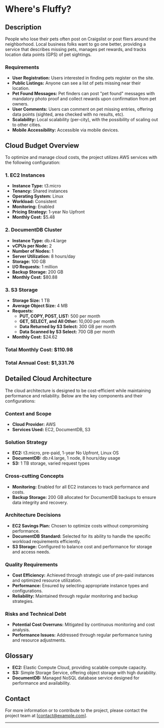# Where's Fluffy?

## Description
People who lose their pets often post on Craigslist or post fliers around the neighborhood. Local business folks want to go one better, providing a service that describes missing pets, manages pet rewards, and tracks location data points (GPS) of pet sightings.

### Requirements
- **User Registration:** Users interested in finding pets register on the site.
- **Public Listings:** Anyone can see a list of pets missing near their location.
- **Pet Found Messages:** Pet finders can post "pet found" messages with mandatory photo proof and collect rewards upon confirmation from pet owners.
- **User Comments:** Users can comment on pet missing entries, offering data points (sighted, area checked with no results, etc).
- **Scalability:** Local scalability (per-city), with the possibility of scaling out to other cities.
- **Mobile Accessibility:** Accessible via mobile devices.

## Cloud Budget Overview
To optimize and manage cloud costs, the project utilizes AWS services with the following configuration:

### 1. EC2 Instances
- **Instance Type:** t3.micro
- **Tenancy:** Shared instances
- **Operating System:** Linux
- **Workload:** Consistent
- **Monitoring:** Enabled
- **Pricing Strategy:** 1-year No Upfront
- **Monthly Cost:** $5.48

### 2. DocumentDB Cluster
- **Instance Type:** db.r4.large
- **vCPUs per Node:** 2
- **Number of Nodes:** 1
- **Server Utilization:** 8 hours/day
- **Storage:** 100 GB
- **I/O Requests:** 1 million
- **Backup Storage:** 200 GB
- **Monthly Cost:** $80.88

### 3. S3 Storage
- **Storage Size:** 1 TB
- **Average Object Size:** 4 MB
- **Requests:**
  - **PUT, COPY, POST, LIST:** 500 per month
  - **GET, SELECT, and All Other:** 10,000 per month
  - **Data Returned by S3 Select:** 300 GB per month
  - **Data Scanned by S3 Select:** 700 GB per month
- **Monthly Cost:** $24.62

### Total Monthly Cost: $110.98
### Total Annual Cost: $1,331.76

## Detailed Cloud Architecture
The cloud architecture is designed to be cost-efficient while maintaining performance and reliability. Below are the key components and their configurations:

### Context and Scope
- **Cloud Provider:** AWS
- **Services Used:** EC2, DocumentDB, S3

### Solution Strategy
- **EC2:** t3.micro, pre-paid, 1-year No Upfront, Linux OS
- **DocumentDB:** db.r4.large, 1 node, 8 hours/day usage
- **S3:** 1 TB storage, varied request types

### Cross-cutting Concepts
- **Monitoring:** Enabled for all EC2 instances to track performance and costs.
- **Backup Storage:** 200 GB allocated for DocumentDB backups to ensure data integrity and recovery.

### Architecture Decisions
- **EC2 Savings Plan:** Chosen to optimize costs without compromising performance.
- **DocumentDB Standard:** Selected for its ability to handle the specific workload requirements efficiently.
- **S3 Storage:** Configured to balance cost and performance for storage and access needs.

### Quality Requirements
- **Cost Efficiency:** Achieved through strategic use of pre-paid instances and optimized resource utilization.
- **Performance:** Ensured by selecting appropriate instance types and configurations.
- **Reliability:** Maintained through regular monitoring and backup strategies.

### Risks and Technical Debt
- **Potential Cost Overruns:** Mitigated by continuous monitoring and cost analysis.
- **Performance Issues:** Addressed through regular performance tuning and resource adjustments.

## Glossary
- **EC2:** Elastic Compute Cloud, providing scalable compute capacity.
- **S3:** Simple Storage Service, offering object storage with high durability.
- **DocumentDB:** Managed NoSQL database service designed for performance and availability.

## Contact
For more information or to contribute to the project, please contact the project team at [contact@example.com].

---


